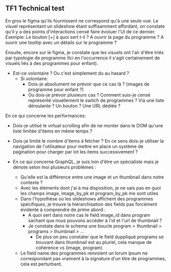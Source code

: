 ## TF1 Technical test

En gros le figma qu'ils fournissent ne correspond qu'à une seule vue. Le visuel représentant un slideshow étant suffisamment affordant, on constate qu'il y a des points d'interactions censé faire évoluer l'UI de ce dernier.
Exemple: Le bouton [+] à quoi sert t-il ? A ouvrir la page du programme ? A ouvrir une tooltip avec un détails sur le programme ?

Ensuite, encore sur le figma, je constate que les visuels ont l'air d'être triés par typologie de programme (Ici en l'occurrence il s'agit certainement de visuels liés à des programmes pour enfant).
- Est-ce volontaire ? Ou c'est simplement du au hasard ?
   - Si volontaire:
      - Dois-je absolument ne prévoir que ce cas là ? (images de programme pour enfant ?)
      - Ou dois-je prévoir plusieurs cas ? Comment suis-je censé représenté visuellement le switch de programmes ? Via une liste déroulante ? Un bouton ? Une URL dédiée ?

En ce qui concerne les performances:
  - Dois-je utilisé le virtual scrolling afin de ne monter dans le DOM qu'une liste limitée d'items en même temps ?
  - Dois-je limité le nombre d'items à fetcher ? En ce sens dois-je utiliser la navigation de l'utilisateur pour mettre en place un système de pagination pour charger par lot les items successivement ?

- En ce qui concerne GraphQL, je suis loin d'être un spécialiste mais je dénote selon moi plusieurs problèmes :
   - Qu'elle est la différence entre une image et un thumbnail dans notre contexte ?
   - Avec les éléments dont j'ai à ma disposition, je ne sais pas en quoi les champs image, image_by_pk et program_by_pk me sont utiles
   - Dans l'hypothèse où les slideshows affichent des programmes spécifiques, je trouve la hiérarchisation des fields pas forcément évidente à comprendre de prime abord :
      - A quoi sert dans notre cas le field image_id dans program sachant que nous pouvons accéder à l'id et l'url de thumbnail ?
      - Je constate dans le schema une boucle program > thumbnail > programs > thumbnail > ...
         - De plus on peu constater que le field duppliqué programs se trouvant dans thumbnail est au pluriel, cela manque de cohérence vs (image, program)
   - Le field name des programmes renvoient un lorum ipsum ne correspondant pas vraiment à la signature d'un titre de programmes, cela est perturbant.
